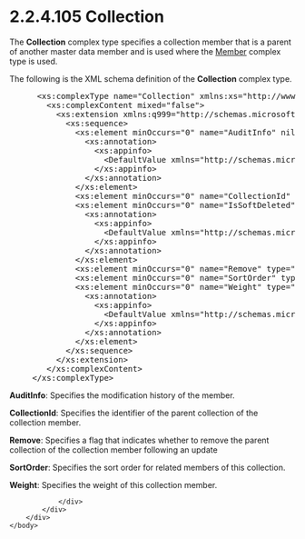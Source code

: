 <html dir="LTR" xmlns:mshelp="http://msdn.microsoft.com/mshelp" xmlns:ddue="http://ddue.schemas.microsoft.com/authoring/2003/5" xmlns:xlink="http://www.w3.org/1999/xlink" xmlns:tool="http://www.microsoft.com/tooltip">
    <head>
        <meta http-equiv="Content-Type" content="text/html; CHARSET=utf-8"></meta>
        <meta name="save" content="history"></meta>
        <title>2.2.4.105 Collection</title>
        <xml>
            <mshelp:toctitle title="2.2.4.105 Collection"></mshelp:toctitle>
            <mshelp:rltitle title="[MS-SSMDSWS-15]: Collection"></mshelp:rltitle>
            <mshelp:keyword index="A" term="f1e9258d-12a4-4421-93ca-a3aa86921272"></mshelp:keyword>
            <mshelp:attr name="DCSext.ContentType" value="open specification"></mshelp:attr>
            <mshelp:attr name="AssetID" value="f1e9258d-12a4-4421-93ca-a3aa86921272"></mshelp:attr>
            <mshelp:attr name="TopicType" value="kbRef"></mshelp:attr>
            <mshelp:attr name="DCSext.Title" value="[MS-SSMDSWS-15]: Collection" />
        </xml>
    </head>
    <body>
        <div id="header">
            <h1 class="heading">2.2.4.105 Collection</h1>
        </div>
        <div id="mainSection">
            <div id="mainBody">
                <div id="allHistory" class="saveHistory"></div>
                <div id="sectionSection0" class="section" name="collapseableSection">
                    

<p>The <b>Collection</b> complex type specifies a collection
member that is a parent of another master data member and is used where the <a href="70b1582a-5b1d-4fdc-832e-d2556ddda386.md">Member</a> complex type is
used.</p>

<p>The following is the XML schema definition of the <b>Collection</b>
complex type.</p>

<dl>
<dd>
<div><pre> &lt;xs:complexType name=&quot;Collection&quot; xmlns:xs=&quot;http://www.w3.org/2001/XMLSchema&quot;&gt;
   &lt;xs:complexContent mixed=&quot;false&quot;&gt;
     &lt;xs:extension xmlns:q999=&quot;http://schemas.microsoft.com/sqlserver/masterdataservices/2009/09&quot; base=&quot;q999:DataContractBase&quot;&gt;
       &lt;xs:sequence&gt;
         &lt;xs:element minOccurs=&quot;0&quot; name=&quot;AuditInfo&quot; nillable=&quot;true&quot; type=&quot;q999:AuditInfo&quot;&gt;
           &lt;xs:annotation&gt;
             &lt;xs:appinfo&gt;
               &lt;DefaultValue xmlns=&quot;http://schemas.microsoft.com/2003/10/Serialization/&quot; EmitDefaultValue=&quot;false&quot; /&gt;
             &lt;/xs:appinfo&gt;
           &lt;/xs:annotation&gt;
         &lt;/xs:element&gt;
         &lt;xs:element minOccurs=&quot;0&quot; name=&quot;CollectionId&quot; nillable=&quot;true&quot; type=&quot;q999:MemberIdentifier&quot; /&gt;
         &lt;xs:element minOccurs=&quot;0&quot; name=&quot;IsSoftDeleted&quot; type=&quot;xs:boolean&quot;&gt;
           &lt;xs:annotation&gt;
             &lt;xs:appinfo&gt;
               &lt;DefaultValue xmlns=&quot;http://schemas.microsoft.com/2003/10/Serialization/&quot; EmitDefaultValue=&quot;false&quot; /&gt;
             &lt;/xs:appinfo&gt;
           &lt;/xs:annotation&gt;
         &lt;/xs:element&gt;
         &lt;xs:element minOccurs=&quot;0&quot; name=&quot;Remove&quot; type=&quot;xs:boolean&quot; /&gt;
         &lt;xs:element minOccurs=&quot;0&quot; name=&quot;SortOrder&quot; type=&quot;xs:int&quot; /&gt;
         &lt;xs:element minOccurs=&quot;0&quot; name=&quot;Weight&quot; type=&quot;xs:decimal&quot;&gt;
           &lt;xs:annotation&gt;
             &lt;xs:appinfo&gt;
               &lt;DefaultValue xmlns=&quot;http://schemas.microsoft.com/2003/10/Serialization/&quot; EmitDefaultValue=&quot;false&quot; /&gt;
             &lt;/xs:appinfo&gt;
           &lt;/xs:annotation&gt;
         &lt;/xs:element&gt;
       &lt;/xs:sequence&gt;
     &lt;/xs:extension&gt;
   &lt;/xs:complexContent&gt;
&lt;/xs:complexType&gt;
</pre></div>
</dd></dl>

<p><b>AuditInfo</b>: Specifies the modification history
of the member.</p>

<p><b>CollectionId</b>: Specifies the identifier of the
parent collection of the collection member.</p>

<p><b>Remove</b>: Specifies a flag that indicates
whether to remove the parent collection of the collection member following an
update</p>

<p><b>SortOrder</b>: Specifies the sort order for
related members of this collection.</p>

<p><b>Weight</b>: Specifies the weight of this
collection member.</p>


                </div>
            </div>
        </div>
    </body>
</html>